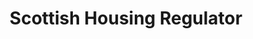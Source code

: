 ---
schema: default
title: Scottish Housing Regulator
description: public corporation controlled by Scottish Government
logo: ''
type:
- Other Scottish Govt agency
portal_url: ''
org_url: https://www.housingregulator.gov.scot/
twitter_handle: shr_news
wikidata_qid: Q16933633
wdtk_id: scottish_housing_regulator
---